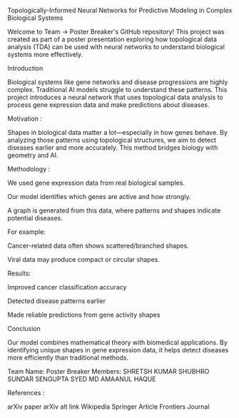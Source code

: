 Topologically-Informed Neural Networks for Predictive Modeling in Complex Biological Systems

Welcome to Team → Poster Breaker's GitHub repository! This project was created as part of a poster presentation exploring how topological data analysis (TDA) can be used with neural networks to understand biological systems more effectively.

 Introduction

Biological systems like gene networks and disease progressions are highly complex. Traditional AI models struggle to understand these patterns. This project introduces a neural network that uses topological data analysis to process gene expression data and make predictions about diseases.

 Motivation :

Shapes in biological data matter a lot—especially in how genes behave. By analyzing those patterns using topological structures, we aim to detect diseases earlier and more accurately. This method bridges biology with geometry and AI.

Methodology :

We used gene expression data from real biological samples.

Our model identifies which genes are active and how strongly.

A graph is generated from this data, where patterns and shapes indicate potential diseases.

For example:

Cancer-related data often shows scattered/branched shapes.

Viral data may produce compact or circular shapes.



Results:

Improved cancer classification accuracy

Detected disease patterns earlier

Made reliable predictions from gene activity shapes


Conclusion

Our model combines mathematical theory with biomedical applications. By identifying unique shapes in gene expression data, it helps detect diseases more efficiently than traditional methods.

 

Team Name: Poster Breaker
Members: 
SHRETSH KUMAR 
SHUBHRO SUNDAR SENGUPTA 
SYED MD AMAANUL HAQUE

References :

arXiv paper
arXiv alt link
Wikipedia
Springer Article
Frontiers Journal
